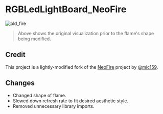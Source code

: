 # RGBLedLightBoard_NeoFire

![old_fire](old_fire.gif)
> Above shows the original visualization prior to the flame's shape being modified.

## Credit

This project is a lightly-modified fork of the [NeoFire](https://github.com/mic159/NeoFire) project by [@mic159](https://github.com/mic159).

## Changes

- Changed shape of flame.
- Slowed down refresh rate to fit desired aesthetic style.
- Removed unnecessary library imports.